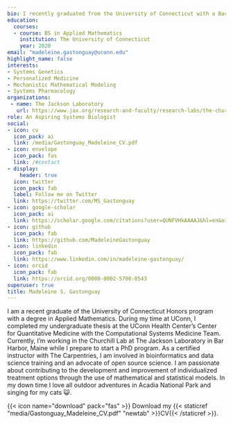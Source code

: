 ```yaml
---
bio: I recently graduated from the University of Connecticut with a Bachelors of Science in Applied Mathematics. I am passionate about computational systems biology research because I love building models with such a fascinating and impactful application. 
education:
  courses:
  - course: BS in Applied Mathematics
    institution: The University of Connecticut
    year: 2020
email: "madeleine.gastonguay@uconn.edu"
highlight_name: false
interests:
- Systems Genetics
- Personalized Medicine
- Mechanistic Mathematical Modeling
- Systems Pharmacology
organizations:
 - name: The Jackson Laboratory
   url: https://www.jax.org/research-and-faculty/research-labs/the-churchill-lab/
role: An Aspiring Systems Biologist
social:
- icon: cv
  icon_pack: ai
  link: /media/Gastonguay_Madeleine_CV.pdf
- icon: envelope
  icon_pack: fas
  link: /#contact
- display:
    header: true
  icon: twitter
  icon_pack: fab
  label: Follow me on Twitter
  link: https://twitter.com/MS_Gastonguay
- icon: google-scholar
  icon_pack: ai
  link: https://scholar.google.com/citations?user=QUNFVHkAAAAJ&hl=en&oi=ao
- icon: github
  icon_pack: fab
  link: https://github.com/MadeleineGastonguay
- icon: linkedin
  icon_pack: fab
  link: https://www.linkedin.com/in/madeleine-gastonguay/
- icon: orcid
  icon_pack: fab
  link: https://orcid.org/0000-0002-5700-8543
superuser: true
title: Madeleine S. Gastonguay
---
```


I am a recent graduate of the University of Connecticut Honors program with a degree in Applied Mathematics. During my time at UConn, I completed my undergraduate thesis at the UConn Health Center’s Center for Quantitative Medicine with the Computational Systems Medicine Team. Currently, I’m working in the Churchill Lab at The Jackson Laboratory in Bar Harbor, Maine while I prepare to start a PhD program. As a certified instructor with The Carpentries, I am involved in bioinformatics and data science training and an advocate of open source science. I am passionate about contributing to the development and improvement of individualized treatment options through the use of mathematical and statistical models. In my down time I love all outdoor adventures in Acadia National Park and singing for my cats :smiley_cat:.

{{< icon name="download" pack="fas" >}} Download my {{< staticref "media/Gastonguay_Madeleine_CV.pdf" "newtab" >}}CV{{< /staticref >}}.
